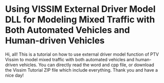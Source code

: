 # Using VISSIM External Driver Model DLL for Modeling Mixed Traffic with Both Automated Vehicles and Human-driven Vehicles


Hi, all!
This is a tutorial on how to use external driver model function of PTV Vissim to model mixed traffic with both automated vehicles and human-driven vehicles. You can directly read the word and cpp file, or download the Vissim Tutorial ZIP file which include everything.
Thank you and have a nice day!

